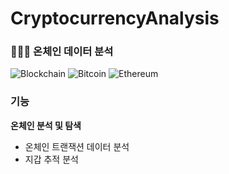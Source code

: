 # CryptocurrencyAnalysis 
### 👨🏻‍🔬 온체인 데이터 분석
![Blockchain](https://img.shields.io/badge/Blockchain-%0099a4.svg?style=for-the-badge&logo=blockchain&logoColor=white)
![Bitcoin](https://img.shields.io/badge/bitcoin-%ffff00.svg?style=for-the-badge&logo=bitcoin&logoColor=white)
![Ethereum](https://img.shields.io/badge/ethereum-%0080ff.svg?style=for-the-badge&logo=ethereum&logoColor=white)

### 기능
**온체인 분석 및 탐색**
- 온체인 트랜잭션 데이터 분석 
- 지갑 추적 분석